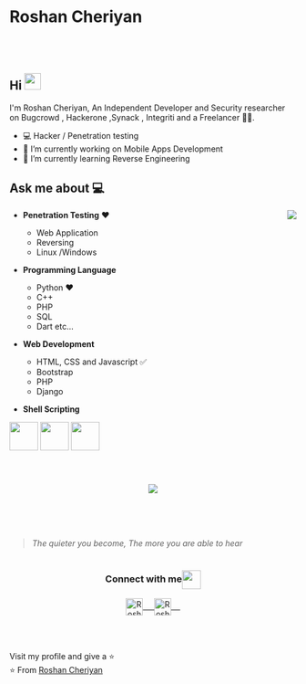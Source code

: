 # Roshan Cheriyan  

</br>
</br>

## Hi <img src="https://github.com/TheDudeThatCode/TheDudeThatCode/blob/master/Assets/Hi.gif" width="29px"> 
I'm Roshan Cheriyan, An Independent Developer and Security researcher on Bugcrowd , Hackerone ,Synack , Integriti and a Freelancer
🏄‍♂️. 

- 💻  Hacker / Penetration testing 
- 🔭 I’m currently working on Mobile Apps Development
- 🌱 I’m currently learning Reverse Engineering

## Ask me about :computer: 

<img align="right" src="https://github.com/rajput2107/rajput2107/blob/master/Assets/Developer.gif"/>

- **Penetration Testing**  ❤️
	-  Web Application
	-  Reversing 
	- Linux /Windows

- **Programming Language**
	- Python ❤️
	- C++
	- PHP
	- SQL
	- Dart etc...


- **Web Development**
	- HTML, CSS and Javascript :white_check_mark:
	- Bootstrap
	- PHP
	- Django

- **Shell Scripting**


<code><a href="https://www.python.org/" target="_blank"><img height="50" src="https://www.vectorlogo.zone/logos/python/python-ar21.svg"></a></code>
<code><a href="https://www.linux.org/" target="_blank"><img height="50" src="https://www.vectorlogo.zone/logos/linux/linux-ar21.svg"></a></code>
<code><a href="https://www.docker.com/" target="_blank"><img height="50" src="https://www.vectorlogo.zone/logos/docker/docker-official.svg"></a></code>
<br/><br/>



#

<p align="center" > <img   align="center" src="https://github-readme-stats.vercel.app/api?username=captain-noob&show_icons=true" /> <p/>


</br>
</br>
</br>

> *The quieter you become,  The more you are able to hear*

#


<div align="bottom" width="100%">
	<div align="center">
	  <h3 align="center">Connect with me<img align="center" src="https://github.com/rajput2107/rajput2107/blob/master/Assets/Handshake.gif" height="33px" /></h3> 
	</div>
	<p align="center">
	  <a href="https://www.instagram.com/__captain__noob/" target="blank">
	  <img align="center" alt="Roshan's Instagram" width="30px" src="https://www.vectorlogo.zone/logos/instagram/instagram-icon.svg" /> &nbsp; &nbsp;
	 </a>
	 <a href="https://twitter.com/captain__noob" target="blank">
	  <img align="center" alt="Roshan's Twitter" width="30px" src="https://www.vectorlogo.zone/logos/twitter/twitter-official.svg" /> &nbsp; &nbsp;
	 </a>
	 <p/>
</div>
  <br/>
  <br/>

Visit my profile and give a  ⭐️ 
<br/>
⭐️ From [Roshan Cheriyan](https://github.com/captain-noob)
